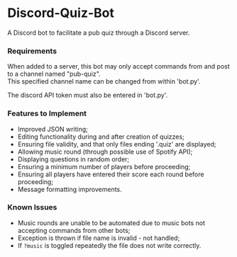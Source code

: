 # Discord-Quiz-Bot
A Discord bot to facilitate a pub quiz through a Discord server.

### Requirements
When added to a server, this bot may only accept commands from and post to a channel named "pub-quiz". \
This specified channel name can be changed from within 'bot.py'.

The discord API token must also be entered in 'bot.py'.

### Features to Implement
* Improved JSON writing;
* Editing functionality during and after creation of quizzes;
* Ensuring file validity, and that only files ending '.quiz' are displayed;
* Allowing music round (through possible use of Spotify API);
* Displaying questions in random order;
* Ensuring a minimum number of players before proceeding;
* Ensuring all players have entered their score each round before proceeding;
* Message formatting improvements.

### Known Issues
* Music rounds are unable to be automated due to music bots not accepting commands from other bots;
* Exception is thrown if file name is invalid - not handled;
* If `?music` is toggled repeatedly the file does not write correctly.